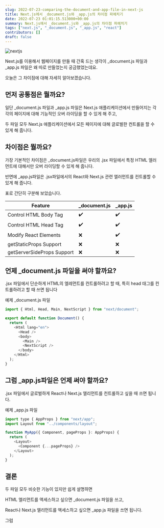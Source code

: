 ```yaml
---
slug: 2022-07-23-comparing-the-document-and-app-file-in-next-js
title: Next.js에서 _document.js와 _app.js의 차이점 파헤치기
date: 2022-07-23 01:01:15.513000+00:00
summary: Next.js에서 _document.js와 _app.js의 차이점 파헤치기
tags: ["next.js", "_document.js", "_app.js", "react"]
contributors: []
draft: false
---
```


![nextjs](https://blogger.googleusercontent.com/img/a/AVvXsEgSSZAE7sO_Xxeg4L1Da35M2iAgmEcnsyML8l8ps-9Lv-J5abeVMsyeUqTvD2U5bK9MX8c2ar9m9SWBbowPD3Kb7EE9m4qtQmp4v6lF7LR6PSNNtm-DjLGdjaebdIyRWlTVlQdnmIunoWJxASQltkr6B2-OnUpL978ybjbXTVI8RTTBHd0JzDywDX-h)

Next.js를 이용해서 웹페이지를 만들 때 간혹 드는 생각이 _document.js 파일과 _app.js 파일은 왜 따로 만들었는지 궁금했었는데요.

오늘은 그 차이점에 대해 자세히 알아보겠습니다.

## 먼저 공통점은 뭘까요?

일단 _document.js 파일과 _app.js 파일은 Next.js 애플리케이션에서 만들어지는 각각의 페이지에 대해 기능적인 오버 라이딩을 할 수 있게 해 주고,

두 파일 모두 Next.js 애플리케이션에서 모든 페이지에 대해 글로벌한 컨트롤을 할 수 있게 해 줍니다.

## 차이점은 뭘까요?

가장 기본적인 차이점은 _document.js파일은 우리의 .jsx 파일에서 특정 HTML 엘러먼트에 대해서만 오버 라이딩할 수 있게 해 줍니다.

반면에 _app.js파일은 .jsx파일에서의 React와 Next.js 관련 엘러먼트를 컨트롤할 수 있게 해 줍니다.

표로 간단히 구분해 보았습니다.

|Feature|_document.js|_app.js|
|-------|------------|-------|
|Control HTML Body Tag|✔️|✔️|
|Control HTML Head Tag|✔️|✔️|
|Modify React Elements|❌|✔️|
|getStaticProps Support|❌|❌|
|getServerSideProps Support|❌|❌|


## 언제 _document.js 파일을 써야 할까요?

.jsx 파일에서 단순하게 HTML의 엘레먼트를 컨트롤하려고 할 때, 특히 head 태그를 컨트롤하려고 할 때 쓰면 됩니다

예제 _document.js 파일

```js
import { Html, Head, Main, NextScript } from "next/document";

export default function Document() {
  return (
    <Html lang="en">
      <Head />
      <body>
        <Main />
        <NextScript />
      </body>
    </Html>
  );
}
```

## 그럼 _app.js파일은 언제 써야 할까요?

.jsx 파일에서 글로벌하게 React나 Next.js 엘리먼트를 컨트롤하고 싶을 때 쓰면 됩니다.

예제 _app.js 파일

```js
import type { AppProps } from "next/app";
import Layout from "../components/layout";

function MyApp({ Component, pageProps }: AppProps) {
  return (
    <Layout>
      <Component {...pageProps} />
    </Layout>
  );
}
```

## 결론

두 파일 모두 비슷한 기능이 있지만 쉽게 설명하면

HTML 엘리먼트를 액세스하고 싶으면 _document.js 파일을 쓰고,

React나 Next.js 엘리먼트를 액세스하고 싶으면 _app.js 파일을 쓰면 됩니다.

그럼

